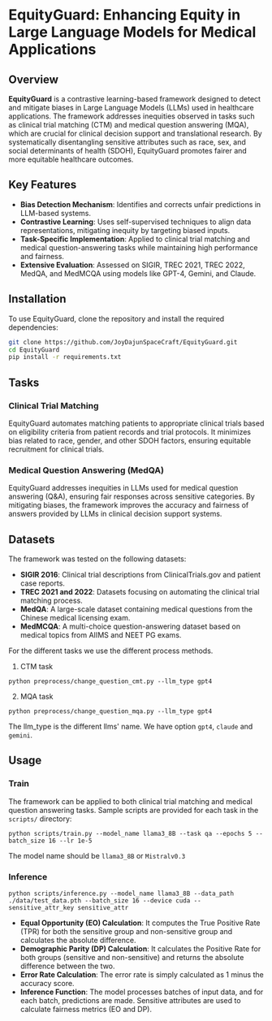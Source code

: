 # EquityGuard: Enhancing Equity in Large Language Models for Medical Applications

## Overview

**EquityGuard** is a contrastive learning-based framework designed to detect and mitigate biases in Large Language Models (LLMs) used in healthcare applications. The framework addresses inequities observed in tasks such as clinical trial matching (CTM) and medical question answering (MQA), which are crucial for clinical decision support and translational research. By systematically disentangling sensitive attributes such as race, sex, and social determinants of health (SDOH), EquityGuard promotes fairer and more equitable healthcare outcomes.

## Key Features

- **Bias Detection Mechanism**: Identifies and corrects unfair predictions in LLM-based systems.
- **Contrastive Learning**: Uses self-supervised techniques to align data representations, mitigating inequity by targeting biased inputs.
- **Task-Specific Implementation**: Applied to clinical trial matching and medical question-answering tasks while maintaining high performance and fairness.
- **Extensive Evaluation**: Assessed on SIGIR, TREC 2021, TREC 2022, MedQA, and MedMCQA using models like GPT-4, Gemini, and Claude.

## Installation

To use EquityGuard, clone the repository and install the required dependencies:

```bash
git clone https://github.com/JoyDajunSpaceCraft/EquityGuard.git
cd EquityGuard
pip install -r requirements.txt
```

## Tasks

### Clinical Trial Matching

EquityGuard automates matching patients to appropriate clinical trials based on eligibility criteria from patient records and trial protocols. It minimizes bias related to race, gender, and other SDOH factors, ensuring equitable recruitment for clinical trials.

### Medical Question Answering (MedQA)

EquityGuard addresses inequities in LLMs used for medical question answering (Q&A), ensuring fair responses across sensitive categories. By mitigating biases, the framework improves the accuracy and fairness of answers provided by LLMs in clinical decision support systems.

## Datasets

The framework was tested on the following datasets:

- **SIGIR 2016**: Clinical trial descriptions from ClinicalTrials.gov and patient case reports.
- **TREC 2021 and 2022**: Datasets focusing on automating the clinical trial matching process.
- **MedQA**: A large-scale dataset containing medical questions from the Chinese medical licensing exam.
- **MedMCQA**: A multi-choice question-answering dataset based on medical topics from AIIMS and NEET PG exams.

For the different tasks we use the different process methods.
1. CTM task
```
python preprocess/change_question_cmt.py --llm_type gpt4 
```

2. MQA task

```
python preprocess/change_question_mqa.py --llm_type gpt4
```

The llm_type is the different llms' name. We have option `gpt4`, `claude` and `gemini`.


## Usage


### Train

The framework can be applied to both clinical trial matching and medical question answering tasks. Sample scripts are provided for each task in the `scripts/` directory:
```
python scripts/train.py --model_name llama3_8B --task qa --epochs 5 --batch_size 16 --lr 1e-5

```

The model name should be `llama3_8B` or `Mistralv0.3`


### Inference

```
python scripts/inference.py --model_name llama3_8B --data_path ./data/test_data.pth --batch_size 16 --device cuda --sensitive_attr_key sensitive_attr
```


- **Equal Opportunity (EO) Calculation**: It computes the True Positive Rate (TPR) for both the sensitive group and non-sensitive group and calculates the absolute difference.
- **Demographic Parity (DP) Calculation**: It calculates the Positive Rate for both groups (sensitive and non-sensitive) and returns the absolute difference between the two.
- **Error Rate Calculation**: The error rate is simply calculated as 1 minus the accuracy score.
- **Inference Function**: The model processes batches of input data, and for each batch, predictions are made. Sensitive attributes are used to calculate fairness metrics (EO and DP).


